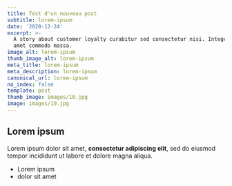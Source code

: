 ```yaml
---
title: Test d'un nouveau post
subtitle: lorem-ipsum
date: '2020-12-24'
excerpt: >-
  A story about customer loyalty curabitur sed consectetur nisi. Integer sit
  amet commodo massa.
image_alt: lorem-ipsum
thumb_image_alt: lorem-ipsum
meta_title: lorem-ipsum
meta_description: lorem-ipsum
canonical_url: lorem-ipsum
no_index: false
template: post
thumb_image: images/10.jpg
image: images/10.jpg
---
```

## Lorem ipsum

Lorem ipsum dolor sit amet, **consectetur adipiscing elit**, sed do eiusmod tempor incididunt ut labore et dolore magna aliqua.

- Lorem ipsum
- dolor sit amet